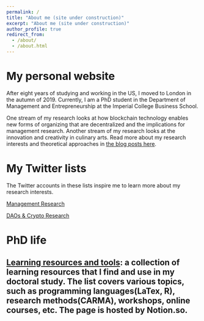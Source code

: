 ```yaml
---
permalink: /
title: "About me (site under construction)"
excerpt: "About me (site under construction)"
author_profile: true
redirect_from:
  - /about/
  - /about.html
---
```

My personal website
======
After eight years of studying and working in the US, I moved to London in the autumn of 2019. Currently, I am a PhD student in the Department of Management and Entrepreneurship at the Imperial College Business School.

One stream of my research looks at how blockchain technology enables new forms of organizing that are decentralized and the implications for management research. Another stream of my research looks at the innovation and creativity in culinary arts. Read more about my research interests and theoretical approaches in [the blog posts here](/posts/2019/12/so-what-do-you-study/).

My Twitter lists
======
The Twitter accounts in these lists inspire me to learn more about my research interests.  

[Management Research](http://linxule.com/twitter1/)

[DAOs & Crypto Research](http://linxule.com/twitter2/)

PhD life
======
[Learning resources and tools](https://www.notion.so/linxule/Learning-Resources-and-tools-7ada6088f41745a8989ff86259884c7c): a collection of learning resources that I find and use in my doctoral study. The list covers various topics, such as programming languages(LaTex, R), research methods(CARMA), workshops, online courses, etc. The page is hosted by Notion.so.
------
